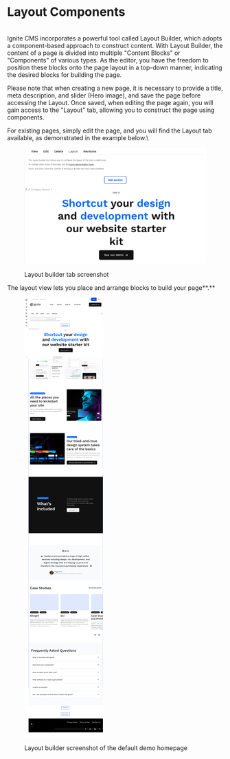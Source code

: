 # Layout Components

\
Ignite CMS incorporates a powerful tool called Layout Builder, which adopts a component-based approach to construct content. With Layout Builder, the content of a page is divided into multiple "Content Blocks" or "Components" of various types. As the editor, you have the freedom to position these blocks onto the page layout in a top-down manner, indicating the desired blocks for building the page.

Please note that when creating a new page, it is necessary to provide a title, meta description, and slider (Hero image), and save the page before accessing the Layout. Once saved, when editing the page again, you will gain access to the "Layout" tab, allowing you to construct the page using components.

For existing pages, simply edit the page, and you will find the Layout tab available, as demonstrated in the example below.\


<figure><img src="../../.gitbook/assets/Screen Shot 2023-05-24 at 1.32.44 PM.png" alt=""><figcaption><p>Layout builder tab screenshot</p></figcaption></figure>

The layout view lets you place and arrange blocks to build your page**.**

<figure><img src="../../.gitbook/assets/screencapture-mcignite-ddev-site-node-13-layout-2023-05-24-13_34_24.png" alt=""><figcaption><p>Layout builder screenshot of the default demo homepage</p></figcaption></figure>
